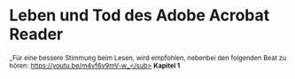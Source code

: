 # Leben und Tod des Adobe Acrobat Reader
<sub>_Für eine bessere Stimmung beim Lesen, wird empfohlen, nebenbei den folgenden Beat zu hören: https://youtu.be/m4vf6v9mV-w_</sub>
**Kapitel 1**

